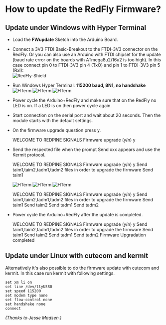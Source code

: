 # How to update the RedFly Firmware?

## Update under Windows with Hyper Terminal

* Load the **FWupdate** Sketch into the Arduino Board.

* Connect a 3V3 FTDI Basic-Breakout to the FTDI-3V3 connector on the RedFly. 
  Or you can also use an Arduino with FTDI chipset for the update 
  (baud rate error on the boards with ATmega8u2/16u2 is too high).
  In this case connect pin 0 to FTDI-3V3 pin 4 (TxO) and pin 1 to FTDI-3V3 pin 5 (RxI):<br>
  ![RedFly-Shield](https://github.com/watterott/RedFly-Shield/raw/master/fw/update_guide/fw_redfly.png)

* Run Windows Hyper Terminal: **115200 baud, 8N1, no handshake**<br>
  ![HTerm](https://github.com/watterott/RedFly-Shield/raw/master/fw/update_guide/fw_hterm1.png)
  ![HTerm](https://github.com/watterott/RedFly-Shield/raw/master/fw/update_guide/fw_hterm2.png)
  ![HTerm](https://github.com/watterott/RedFly-Shield/raw/master/fw/update_guide/fw_hterm3.png)

* Power cycle the Arduino+RedFly and make sure that on the RedFly no LED is on. If a LED is on then power cycle again.

* Start connection on the serial port and wait about 20 seconds. Then the module starts with the default settings.

* On the firmware upgrade question press y.

    WELCOME TO REDPINE SIGNALS
    Firmware upgrade (y/n) y

* Send the respected file when the prompt Send xxx appears and use the Kermit protocol.

    WELCOME TO REDPINE SIGNALS
    Firmware upgrade (y/n) y
    Send taim1,taim2,tadm1,tadm2 files in order to upgrade the firmware
    Send taim1

  ![HTerm](https://github.com/watterott/RedFly-Shield/raw/master/fw/update_guide/fw_hterm4.png)
  ![HTerm](https://github.com/watterott/RedFly-Shield/raw/master/fw/update_guide/fw_hterm5.png)
  ![HTerm](https://github.com/watterott/RedFly-Shield/raw/master/fw/update_guide/fw_hterm6.png)

    WELCOME TO REDPINE SIGNALS
    Firmware upgrade (y/n) y
    Send taim1,taim2,tadm1,tadm2 files in order to upgrade the firmware
    Send taim1
    Send taim2
    Send tadm1
    Send tadm2

* Power cycle the Arduino+RedFly after the update is completed.

    WELCOME TO REDPINE SIGNALS
    Firmware upgrade (y/n) y
    Send taim1,taim2,tadm1,tadm2 files in order to upgrade the firmware
    Send taim1
    Send taim2
    Send tadm1
    Send tadm2
    Firmware Upgradation completed


## Update under Linux with cutecom and kermit

Alternatively it's also possible to do the firmware update with cutecom and kermit. 
In this case run kermit with following settings.

    set xm li on
    set line /dev/ttyUSB0
    set speed 115200
    set modem type none
    set flow-control none
    set handshake none
    connect

_(Thanks to Jesse Madsen.)_
